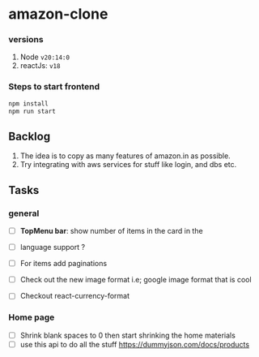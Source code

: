# amazon-clone

### versions
1. Node `v20:14:0`
2. reactJs: `v18`


### Steps to start frontend

```sh
npm install
npm run start
```


## Backlog 

1. The idea is to copy as many features of amazon.in as possible.
2. Try integrating with aws services for stuff like login, and dbs etc.


## Tasks

### general
- [ ] **TopMenu bar**: show number of items in the card in the 
- [ ] language support ?
- [ ] For items add paginations 
- [ ] Check out the new image format i.e; google image format that is cool
- [ ] Checkout react-currency-format


### Home page
- [ ] Shrink blank spaces to 0 then start shrinking the home materials
- [ ] use this api to do all the stuff https://dummyjson.com/docs/products